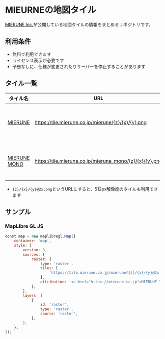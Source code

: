 # MIEURNEの地図タイル

[MIERUNE Inc.](https://mierune.co.jp)が公開している地図タイルの情報をまとめるリポジトリです。

## 利用条件

- 無料で利用できます
- ライセンス表示が必要です
- 予告なしに、仕様が変更されたりサーバーを停止することがあります

## タイル一覧

| タイル名 | URL | ライセンス |
| --- | --- | --- |
| [MIERUNE](https://mierune.github.io/tiles-public/color.html) | <https://tile.mierune.co.jp/mierune/{z}/{x}/{y}.png> | <a href="https://mierune.co.jp">MIERUNE Inc.</a> <a href="https://www.openmaptiles.org/" target="_blank">&copy; OpenMapTiles</a> <a href="https://www.openstreetmap.org/copyright" target="_blank">&copy; OpenStreetMap contributors</a> |
| [MIERUNE MONO](https://mierune.github.io/tiles-public/mono.html) | <https://tile.mierune.co.jp/mierune_mono/{z}/{x}/{y}.png> | <a href="https://mierune.co.jp">MIERUNE Inc.</a> <a href="https://www.openmaptiles.org/" target="_blank">&copy; OpenMapTiles</a> <a href="https://www.openstreetmap.org/copyright" target="_blank">&copy; OpenStreetMap contributors</a> |

- `{z}/{x}/{y}@2x.png`というURLにすると、512px解像度のタイルも利用できます

## サンプル

### MapLibre GL JS

```javascript
const map = new maplibregl.Map({
    container: 'map',
    style: {
        version: 8,
        sources: {
            raster: {
                type: 'raster',
                tiles: [
                    'https://tile.mierune.co.jp/mierune/{z}/{x}/{y}@2x.png',
                ],
                attribution: '<a href="https://mierune.co.jp">MIERUNE Inc.</a> <a href="https://www.openmaptiles.org/" target="_blank">&copy; OpenMapTiles</a> <a href="https://www.openstreetmap.org/copyright" target="_blank">&copy; OpenStreetMap contributors</a>'
            },
        },
        layers: [
            {
                id: 'raster',
                type: 'raster',
                source: 'raster',
            },
        ],
    },
});
```
